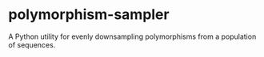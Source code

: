 # polymorphism-sampler
A Python utility for evenly downsampling polymorphisms from a population of sequences.
